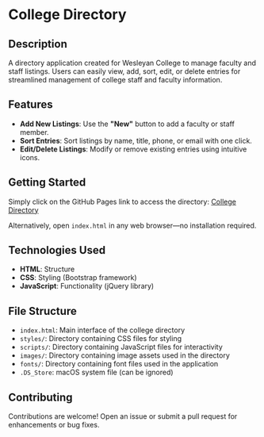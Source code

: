 # **College Directory**

## **Description**

A directory application created for Wesleyan College to manage faculty and staff listings. Users can easily view, add, sort, edit, or delete entries for streamlined management of college staff and faculty information.

## **Features**

- **Add New Listings**: Use the **"New"** button to add a faculty or staff member.
- **Sort Entries**: Sort listings by name, title, phone, or email with one click.
- **Edit/Delete Listings**: Modify or remove existing entries using intuitive icons.

## **Getting Started**

Simply click on the GitHub Pages link to access the directory:
[College Directory](https://anupamabhatta.github.io/college-directory/)

Alternatively, open `index.html` in any web browser—no installation required.

## **Technologies Used**

- **HTML**: Structure
- **CSS**: Styling (Bootstrap framework)
- **JavaScript**: Functionality (jQuery library)

## **File Structure**

- `index.html`: Main interface of the college directory
- `styles/`: Directory containing CSS files for styling
- `scripts/`: Directory containing JavaScript files for interactivity
- `images/`: Directory containing image assets used in the directory
- `fonts/`: Directory containing font files used in the application
- `.DS_Store`: macOS system file (can be ignored)

## **Contributing**

Contributions are welcome! Open an issue or submit a pull request for enhancements or bug fixes.

